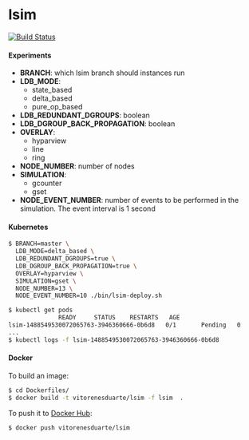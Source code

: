 # lsim

[![Build Status](https://travis-ci.org/vitorenesduarte/lsim.svg?branch=master)](https://travis-ci.org/vitorenesduarte/lsim/)


#### Experiments

- __BRANCH__: which lsim branch should instances run
- __LDB_MODE__:
  - state_based
  - delta_based
  - pure_op_based
- __LDB_REDUNDANT_DGROUPS__: boolean
- __LDB_DGROUP_BACK_PROPAGATION__: boolean
- __OVERLAY__:
  - hyparview
  - line
  - ring
- __NODE_NUMBER__: number of nodes
- __SIMULATION__:
  - gcounter
  - gset
- __NODE_EVENT_NUMBER__: number of events to be performed in
the simulation. The event interval is 1 second


#### Kubernetes

```bash
$ BRANCH=master \
  LDB_MODE=delta_based \
  LDB_REDUNDANT_DGROUPS=true \
  LDB_DGROUP_BACK_PROPAGATION=true \
  OVERLAY=hyparview \
  SIMULATION=gset \
  NODE_NUMBER=13 \
  NODE_EVENT_NUMBER=10 ./bin/lsim-deploy.sh
```

```bash
$ kubectl get pods
              READY     STATUS    RESTARTS   AGE
lsim-1488549530072065763-3946360666-0b6d8   0/1       Pending   0
...
$ kubectl logs -f lsim-1488549530072065763-3946360666-0b6d8
```


#### Docker
To build an image:

```bash
$ cd Dockerfiles/
$ docker build -t vitorenesduarte/lsim -f lsim  .
```

To push it to [Docker Hub](https://hub.docker.com/):

```bash
$ docker push vitorenesduarte/lsim
```

